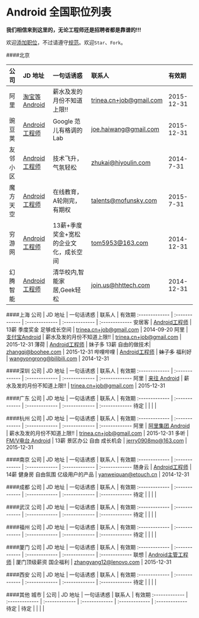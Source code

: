 Android 全国职位列表 
==========  
**我们相信来到这里的，无论工程师还是招聘者都是靠谱的!!!**  
  
欢迎[添加职位](# "Fork 后修改直接 Commit 即可")，不过请遵守[规范](https://github.com/android-cn/android-recruitment/wiki "查看添加和编辑规范")。欢迎`Star`、`Fork`。  


####北京

公司  | JD 地址 | 一句话诱惑 | 联系人 | 有效期  
:------------- | :------------- | :-------------  | :-------------   | :------------- 
阿里 | [淘宝等Android](http://www.trinea.cn/jobs/alibaba-taobao-zhifubao-b2b-aliyun-jobs/) | 薪水及发的月份不知道上限!! | [trinea.cn+job@gmail.com](mailto:trinea.cn+job@gmail.com) | 2015-12-31
豌豆荚 | [Android工程师](https://github.com/android-cn/android-jobs/blob/master/%E5%8C%97%E4%BA%AC--JD/%E8%B1%8C%E8%B1%86%E8%8D%9A%20Android.md) | Google 范儿有格调的 Lab | [joe.haiwang@gmail.com](mailto:joe.haiwang@gmail.com) | 2015-12-31
友邻小区 | [Android工程师](https://github.com/android-cn/android-jobs/blob/master/%E5%8C%97%E4%BA%AC--JD/%E5%8F%8B%E9%82%BB%E5%B0%8F%E5%8C%BA%20Android.md) | 技术飞升，气氛轻松 | [zhukai@hiyoulin.com](mailto:zhukai@hiyoulin.com) | 2014-7-31
魔方天空 | [Android工程师](https://github.com/android-cn/android-jobs/blob/master/北京--JD/魔方天空%20Android.md) | 在线教育，A轮刚完，有期权 | [talents@mofunsky.com](mailto:talents@mofunsky.com) | 2015-7-31
穷游网 | [Android工程师](http://www.qyer.com/job/vacancies.html#pos92) | 13薪+季度奖金+宽松的企业文化，成长空间 | [tom5953@163.com](mailto:tom5953@163.com) | 2014-12-31
幻腾智能 | [Android工程师](https://github.com/android-cn/android-jobs/blob/master/北京--JD/幻腾智能%20Android.md) | 清华校内,智能家居,Geek轻松| [join.us@hhttech.com](mailto:join.us@hhttech.com) | 2014-12-31  


####上海
公司  | JD 地址 | 一句话诱惑 | 联系人 | 有效期
:------------- | :------------- | :-------------  | :-------------   | :------------- 
安居客 | [Android工程师](https://github.com/android-cn/android-jobs/blob/master/%E4%B8%8A%E6%B5%B7--JD/%E5%AE%89%E5%B1%85%E5%AE%A2%20Android.md) | 13薪 季度奖金 足够成长空间 | [trinea.cn+job@gmail.com](mailto:trinea.cn+job@gmail.com) | 2014-09-20
阿里 | [支付宝Android](http://www.trinea.cn/jobs/alibaba-taobao-zhifubao-b2b-aliyun-jobs/) | 薪水及发的月份不知道上限!! | [trinea.cn+job@gmail.com](mailto:trinea.cn+job@gmail.com) | 2015-12-31
薄荷 | [Android工程师](http://www.boohee.com/boohee/zhaopin.htm#at10) | 妹子多 13薪 自由的做技术| [zhangqi@boohee.com](mailto:zhangqi@boohee.com) | 2015-12-31
哔哩哔哩 | [Android工程师](https://github.com/android-cn/android-jobs/blob/master/%E4%B8%8A%E6%B5%B7--JD/bilibili%20Android.md) | <s>妹子多</s> 福利好 | <wangyongrong@bilibili.com> | 2014-12-31 

####深圳
公司  | JD 地址 | 一句话诱惑 | 联系人 | 有效期
:------------- | :------------- | :-------------  | :-------------   | :------------- 
阿里 | [来往 Android](http://www.trinea.cn/jobs/alibaba-taobao-zhifubao-b2b-aliyun-jobs/) | 薪水及发的月份不知道上限!! | [trinea.cn+job@gmail.com](mailto:trinea.cn+job@gmail.com) | 2015-12-31

####广东
公司  | JD 地址 | 一句话诱惑 | 联系人 | 有效期
:------------- | :------------- | :-------------  | :-------------   | :------------- 
待定 |  |  |  |

####杭州
公司  | JD 地址 | 一句话诱惑 | 联系人 | 有效期
:------------- | :------------- | :-------------  | :-------------   | :------------- 
阿里 | [阿里集团 Android](http://www.trinea.cn/jobs/alibaba-taobao-zhifubao-b2b-aliyun-jobs/) | 薪水及发的月份不知道上限!! | [trinea.cn+job@gmail.com](mailto:trinea.cn+job@gmail.com) | 2015-12-31
多听 | [FM/V电台 Android](http://www.lagou.com/jobs/95475.html) | 13薪 景区办公 自由 成长机会 | [jerry0908mo@163.com](mailto:jerry0908mo@163.com) | 2015-12-31

####南京
公司  | JD 地址 | 一句话诱惑 | 联系人 | 有效期
:------------- | :------------- | :-------------  | :-------------   | :------------- 
随身云 | [Android工程师](http://www.zhwnl.cn/share/71v07fu082jxysta4nmv3?from=timeline&isappinstalled=0) | 14薪 健身房 自由氛围 亿级用户的产品 | [yanweiquan@etouch.cn](mailto:yanweiquan@etouch.cn) | 2014-12-31

####成都
公司  | JD 地址 | 一句话诱惑 | 联系人 | 有效期
:------------- | :------------- | :-------------  | :-------------   | :------------- 
待定 |  |  |  |

####武汉
公司  | JD 地址 | 一句话诱惑 | 联系人 | 有效期
:------------- | :------------- | :-------------  | :-------------   | :------------- 
待定 |  |  |  |

####福州
公司  | JD 地址 | 一句话诱惑 | 联系人 | 有效期
:------------- | :------------- | :-------------  | :-------------   | :------------- 
待定 |  |  |  |

####厦门
公司  | JD 地址 | 一句话诱惑 | 联系人 | 有效期
:------------- | :------------- | :-------------  | :-------------   | :------------- 
联想 | [Android主管工程师](https://github.com/android-cn/android-jobs/blob/master/%E5%8E%A6%E9%97%A8--JD/%E8%81%94%E6%83%B3%20Android.md) | 厦门顶级薪资 国企福利 | [zhangyang12@lenovo.com](mailto:zhangyang12@lenovo.com) | 2015-12-31

####西安
公司  | JD 地址 | 一句话诱惑 | 联系人 | 有效期
:------------- | :------------- | :-------------  | :-------------   | :------------- 
待定 |  |  |  |

####其他
城市 | 公司  | JD 地址 | 一句话诱惑 | 联系人 | 有效期
:------------- | :------------- | :------------- | :-------------  | :-------------   | :------------- 
待定 | 待定 |  |  |  |

